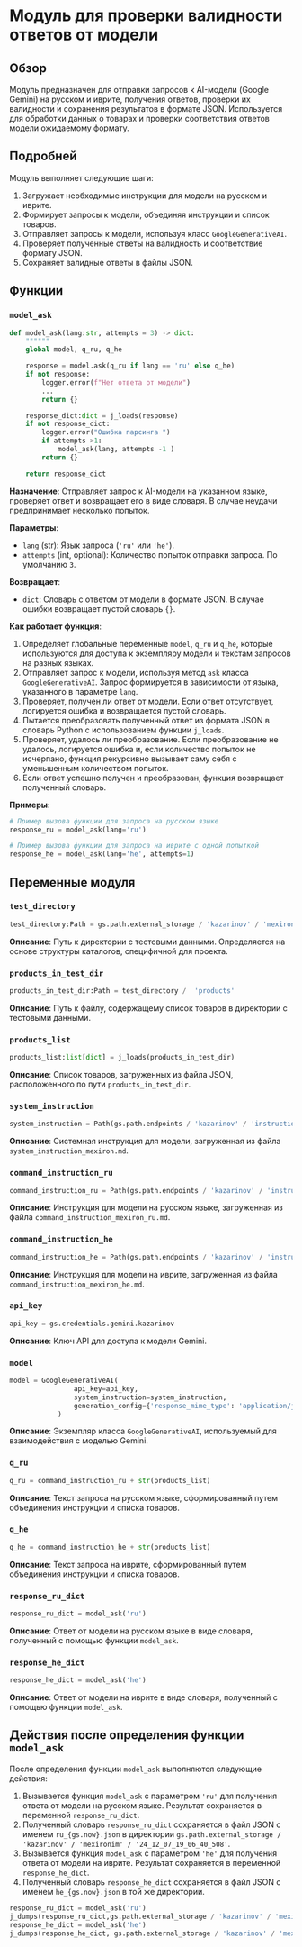 # Модуль для проверки валидности ответов от модели

## Обзор

Модуль предназначен для отправки запросов к AI-модели (Google Gemini) на русском и иврите, получения ответов, проверки их валидности и сохранения результатов в формате JSON. Используется для обработки данных о товарах и проверки соответствия ответов модели ожидаемому формату.

## Подробней

Модуль выполняет следующие шаги:

1.  Загружает необходимые инструкции для модели на русском и иврите.
2.  Формирует запросы к модели, объединяя инструкции и список товаров.
3.  Отправляет запросы к модели, используя класс `GoogleGenerativeAI`.
4.  Проверяет полученные ответы на валидность и соответствие формату JSON.
5.  Сохраняет валидные ответы в файлы JSON.

## Функции

### `model_ask`

```python
def model_ask(lang:str, attempts = 3) -> dict:
    """"""
    global model, q_ru, q_he

    response = model.ask(q_ru if lang == 'ru' else q_he)
    if not response:
        logger.error(f"Нет ответа от модели")
        ...
        return {}

    response_dict:dict = j_loads(response)
    if not response_dict:
        logger.error("Ошибка парсинга ")
        if attempts >1:
            model_ask(lang, attempts -1 )
        return {}

    return response_dict
```

**Назначение**: Отправляет запрос к AI-модели на указанном языке, проверяет ответ и возвращает его в виде словаря. В случае неудачи предпринимает несколько попыток.

**Параметры**:

*   `lang` (str): Язык запроса (`'ru'` или `'he'`).
*   `attempts` (int, optional): Количество попыток отправки запроса. По умолчанию `3`.

**Возвращает**:

*   `dict`: Словарь с ответом от модели в формате JSON. В случае ошибки возвращает пустой словарь `{}`.

**Как работает функция**:

1.  Определяет глобальные переменные `model`, `q_ru` и `q_he`, которые используются для доступа к экземпляру модели и текстам запросов на разных языках.
2.  Отправляет запрос к модели, используя метод `ask` класса `GoogleGenerativeAI`. Запрос формируется в зависимости от языка, указанного в параметре `lang`.
3.  Проверяет, получен ли ответ от модели. Если ответ отсутствует, логируется ошибка и возвращается пустой словарь.
4.  Пытается преобразовать полученный ответ из формата JSON в словарь Python с использованием функции `j_loads`.
5.  Проверяет, удалось ли преобразование. Если преобразование не удалось, логируется ошибка и, если количество попыток не исчерпано, функция рекурсивно вызывает саму себя с уменьшенным количеством попыток.
6.  Если ответ успешно получен и преобразован, функция возвращает полученный словарь.

**Примеры**:

```python
# Пример вызова функции для запроса на русском языке
response_ru = model_ask(lang='ru')

# Пример вызова функции для запроса на иврите с одной попыткой
response_he = model_ask(lang='he', attempts=1)
```

## Переменные модуля

### `test_directory`

```python
test_directory:Path = gs.path.external_storage / 'kazarinov' / 'mexironim' / '24_12_07_19_06_40_508'
```

**Описание**: Путь к директории с тестовыми данными. Определяется на основе структуры каталогов, специфичной для проекта.

### `products_in_test_dir`

```python
products_in_test_dir:Path = test_directory /  'products'
```

**Описание**: Путь к файлу, содержащему список товаров в директории с тестовыми данными.

### `products_list`

```python
products_list:list[dict] = j_loads(products_in_test_dir)
```

**Описание**: Список товаров, загруженных из файла JSON, расположенного по пути `products_in_test_dir`.

### `system_instruction`

```python
system_instruction = Path(gs.path.endpoints / 'kazarinov' / 'instructions' / 'system_instruction_mexiron.md').read_text(encoding='UTF-8')
```

**Описание**: Системная инструкция для модели, загруженная из файла `system_instruction_mexiron.md`.

### `command_instruction_ru`

```python
command_instruction_ru = Path(gs.path.endpoints / 'kazarinov' / 'instructions' / 'command_instruction_mexiron_ru.md').read_text(encoding='UTF-8')
```

**Описание**: Инструкция для модели на русском языке, загруженная из файла `command_instruction_mexiron_ru.md`.

### `command_instruction_he`

```python
command_instruction_he = Path(gs.path.endpoints / 'kazarinov' / 'instructions' / 'command_instruction_mexiron_he.md').read_text(encoding='UTF-8')
```

**Описание**: Инструкция для модели на иврите, загруженная из файла `command_instruction_mexiron_he.md`.

### `api_key`

```python
api_key = gs.credentials.gemini.kazarinov
```

**Описание**: Ключ API для доступа к модели Gemini.

### `model`

```python
model = GoogleGenerativeAI(
                api_key=api_key,
                system_instruction=system_instruction,
                generation_config={'response_mime_type': 'application/json'}
            )
```

**Описание**: Экземпляр класса `GoogleGenerativeAI`, используемый для взаимодействия с моделью Gemini.

### `q_ru`

```python
q_ru = command_instruction_ru + str(products_list)
```

**Описание**: Текст запроса на русском языке, сформированный путем объединения инструкции и списка товаров.

### `q_he`

```python
q_he = command_instruction_he + str(products_list)
```

**Описание**: Текст запроса на иврите, сформированный путем объединения инструкции и списка товаров.

### `response_ru_dict`

```python
response_ru_dict = model_ask('ru')
```

**Описание**: Ответ от модели на русском языке в виде словаря, полученный с помощью функции `model_ask`.

### `response_he_dict`

```python
response_he_dict = model_ask('he')
```

**Описание**: Ответ от модели на иврите в виде словаря, полученный с помощью функции `model_ask`.

## Действия после определения функции `model_ask`

После определения функции `model_ask` выполняются следующие действия:

1.  Вызывается функция `model_ask` с параметром `'ru'` для получения ответа от модели на русском языке. Результат сохраняется в переменной `response_ru_dict`.
2.  Полученный словарь `response_ru_dict` сохраняется в файл JSON с именем `ru_{gs.now}.json` в директории `gs.path.external_storage / 'kazarinov' / 'mexironim' / '24_12_07_19_06_40_508'`.
3.  Вызывается функция `model_ask` с параметром `'he'` для получения ответа от модели на иврите. Результат сохраняется в переменной `response_he_dict`.
4.  Полученный словарь `response_he_dict` сохраняется в файл JSON с именем `he_{gs.now}.json` в той же директории.

```python
response_ru_dict = model_ask('ru')
j_dumps(response_ru_dict,gs.path.external_storage / 'kazarinov' / 'mexironim' / '24_12_07_19_06_40_508' / f'ru_{gs.now}.json')
response_he_dict = model_ask('he')
j_dumps(response_he_dict, gs.path.external_storage / 'kazarinov' / 'mexironim' / '24_12_07_19_06_40_508' / f'he_{gs.now}.json')